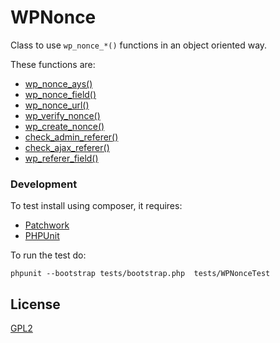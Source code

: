 # WPNonce

Class to use ```wp_nonce_*()``` functions in an object oriented  way.

These functions are: 
- [wp_nonce_ays()](https://codex.wordpress.org/Function_Reference/wp_nonce_ays)
- [wp_nonce_field()](https://codex.wordpress.org/Function_Reference/wp_nonce_field)
- [wp_nonce_url()](https://codex.wordpress.org/Function_Reference/wp_nonce_url)
- [wp_verify_nonce()](https://codex.wordpress.org/Function_Reference/wp_verify_nonce)
- [wp_create_nonce()](https://codex.wordpress.org/Function_Reference/wp_create_nonce)
- [check_admin_referer()](https://codex.wordpress.org/Function_Reference/check_admin_referer)
- [check_ajax_referer()](https://codex.wordpress.org/Function_Reference/check_ajax_referer)
- [wp_referer_field()](https://codex.wordpress.org/Function_Reference/wp_referer_field)


### Development

To test install using composer, it requires:

- [Patchwork](http://patchwork2.org/)
- [PHPUnit](https://phpunit.de/)
 
To run the test do:
```
phpunit --bootstrap tests/bootstrap.php  tests/WPNonceTest 
```

License
----

[GPL2](https://www.gnu.org/licenses/gpl-2.0.html)